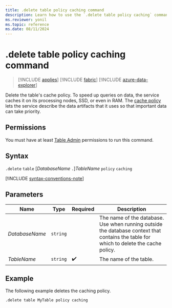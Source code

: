 ```yaml
---
title: .delete table policy caching command
description: Learn how to use the `.delete table policy caching` command to delete a table's cache policy.
ms.reviewer: yonil
ms.topic: reference
ms.date: 08/11/2024
---
```

# .delete table policy caching command

> [!INCLUDE [applies](../includes/applies-to-version/applies.md)] [!INCLUDE [fabric](../includes/applies-to-version/fabric.md)] [!INCLUDE [azure-data-explorer](../includes/applies-to-version/azure-data-explorer.md)]

Delete the table's cache policy. To speed up queries on data, the service caches it on its processing nodes, SSD, or even in RAM. The [cache policy](cache-policy.md) lets the service describe the data artifacts that it uses so that important data can take priority.

## Permissions

You must have at least [Table Admin](../access-control/role-based-access-control.md) permissions to run this command.

## Syntax

`.delete` `table` [*DatabaseName* `.`]*TableName* `policy` `caching`

[!INCLUDE [syntax-conventions-note](../includes/syntax-conventions-note.md)]

## Parameters

|Name|Type|Required|Description|
|--|--|--|--|
|*DatabaseName*| `string` ||The name of the database. Use when running outside the database context that contains the table for which to delete the cache policy.|
|*TableName*| `string` | :heavy_check_mark:|The name of the table.|

## Example

The following example deletes the caching policy.

```kusto
.delete table MyTable policy caching
```
